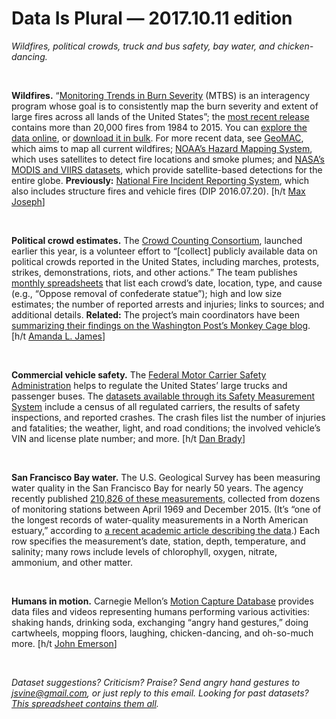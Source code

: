Data Is Plural — 2017.10.11 edition
===================================

*Wildfires, political crowds, truck and bus safety, bay water, and chicken-dancing.*

&nbsp;

**Wildfires.** “[Monitoring Trends in Burn Severity](https://www.mtbs.gov/project-overview) (MTBS) is an interagency program whose goal is to consistently map the burn severity and extent of large fires across all lands of the United States”; the [most recent release](https://www.mtbs.gov/articles/announcement/data-release-may-1-2017) contains more than 20,000 fires from 1984 to 2015. You can [explore the data online](https://www.mtbs.gov/viewer/index.html), or [download it in bulk](https://www.mtbs.gov/direct-download). For more recent data, see [GeoMAC](https://www.geomac.gov/), which aims to map all current wildfires; [NOAA’s Hazard Mapping System](http://www.ospo.noaa.gov/Products/land/hms.html), which uses satellites to detect fire locations and smoke plumes; and [NASA’s MODIS and VIIRS datasets](https://earthdata.nasa.gov/earth-observation-data/near-real-time/firms/active-fire-data), which provide satellite-based detections for the entire globe. **Previously:** [National Fire Incident Reporting System](https://tinyletter.com/data-is-plural/letters/data-is-plural-2016-07-20-edition), which also includes structure fires and vehicle fires (DIP 2016.07.20). [h/t [Max Joseph](https://github.com/mbjoseph/mtbs-data)]

&nbsp;

**Political crowd estimates.** The [Crowd Counting Consortium](https://sites.google.com/view/crowdcountingconsortium/about), launched earlier this year, is a volunteer effort to “[collect] publicly available data on political crowds reported in the United States, including marches, protests, strikes, demonstrations, riots, and other actions.” The team publishes [monthly spreadsheets](https://sites.google.com/view/crowdcountingconsortium/view-download-the-data?authuser=0) that list each crowd’s date, location, type, and cause (e.g., “Oppose removal of confederate statue”); high and low size estimates; the number of reported arrests and injuries; links to sources; and additional details. **Related:** The project’s main coordinators have been [summarizing their findings on the Washington Post’s Monkey Cage blog](https://www.washingtonpost.com/news/monkey-cage/wp/2017/09/25/charlottesville-and-its-aftermath-brought-out-many-protesters-in-august-but-still-more-were-against-trump-and-his-policies/). [h/t [Amanda L. James](http://www.amandalynnjames.com/)]

&nbsp;

**Commercial vehicle safety.** The [Federal Motor Carrier Safety Administration](https://www.fmcsa.dot.gov/) helps to regulate the United States’ large trucks and passenger buses. The [datasets available through its Safety Measurement System](https://ai.fmcsa.dot.gov/SMS/Tools/Downloads.aspx) include a census of all regulated carriers, the results of safety inspections, and reported crashes. The crash files list the number of injuries and fatalities; the weather, light, and road conditions; the involved vehicle’s VIN and license plate number; and more. [h/t [Dan Brady](http://danjbrady.com/)]

&nbsp;

**San Francisco Bay water.** The U.S. Geological Survey has been measuring water quality in the San Francisco Bay for nearly 50 years. The agency recently published [210,826 of these measurements](https://www.sciencebase.gov/catalog/item/5841f97ee4b04fc80e518d9f), collected from dozens of monitoring stations between April 1969 and December 2015. (It’s “one of the longest records of water-quality measurements in a North American estuary,” according to [a recent academic article describing the data](https://www.nature.com/articles/sdata201798).) Each row specifies the measurement’s date, station, depth, temperature, and salinity; many rows include levels of chlorophyll, oxygen, nitrate, ammonium, and other matter.

&nbsp;

**Humans in motion.** Carnegie Mellon’s [Motion Capture Database](http://mocap.cs.cmu.edu/) provides data files and videos representing humans performing various activities: shaking hands, drinking soda, exchanging “angry hand gestures,” doing cartwheels, mopping floors, laughing, chicken-dancing, and oh-so-much more. [h/t [John Emerson](https://backspace.com)]

&nbsp;

*Dataset suggestions? Criticism? Praise? Send angry hand gestures to <jsvine@gmail.com>, or just reply to this email. Looking for past datasets? [This spreadsheet contains them all](https://docs.google.com/spreadsheets/d/1wZhPLMCHKJvwOkP4juclhjFgqIY8fQFMemwKL2c64vk).*
